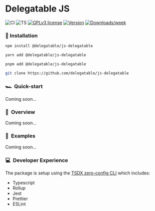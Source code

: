 # Delegatable JS

![CI](https://github.com/delegatable/js-delegatable/actions/workflows/main.yml/badge.svg)
![TS](https://badgen.net/badge/-/TypeScript?icon=typescript&label&labelColor=blue&color=555555)
[![GPLv3 license](https://img.shields.io/badge/License-MIT-blue.svg)](http://perso.crans.org/besson/LICENSE.html)
[![Version](https://img.shields.io/npm/v/@delegatable/js-delegatable.svg)](https://npmjs.org/package/@delegatable/js-delegatable)
[![Downloads/week](https://img.shields.io/npm/dw/@delegatable/js-delegatable.svg)](https://npmjs.org/package/@delegatable/js-delegatable)

### 💾 Installation

```sh
npm install @delegatable/js-delegatable
```

```sh
yarn add @delegatable/js-delegatable
```

```sh
pnpm add @delegatable/js-delegatable
```

```sh
git clone https://github.com/delegatable/js-delegatable
```

### 🏎️ &nbsp;Quick-start

Coming soon...

### 📖 &nbsp;Overview

Coming soon...

### 🧩 &nbsp;Examples

Coming soon...

### 💻 &nbsp;Developer Experience

The package is setup using the [TSDX zero-config CLI](https://tsdx.io/) which includes:

- Typescript
- Rollup
- Jest
- Prettier
- ESLint

```

```
